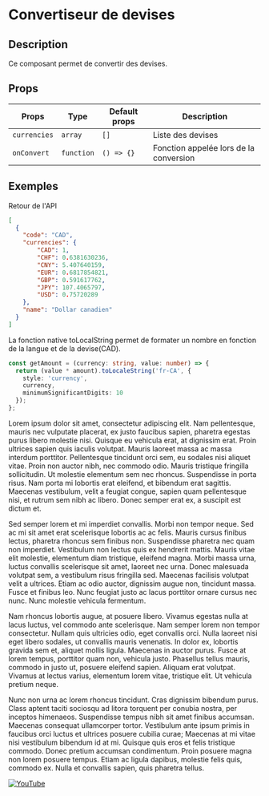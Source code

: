 # Convertiseur de devises

## Description

Ce composant permet de convertir des devises.

## Props

| Props | Type | Default props | Description |
| ----- | ---- | ------------- | ----------- |
| `currencies` | `array` | `[]` | Liste des devises |
| `onConvert` | `function` | `() => {}` | Fonction appelée lors de la conversion |

## Exemples

Retour de l'API

```Json
[
  {
    "code": "CAD",
    "currencies": {
        "CAD": 1,
        "CHF": 0.6381630236,
        "CNY": 5.407640159,
        "EUR": 0.6817854821,
        "GBP": 0.591617762,
        "JPY": 107.4065797,
        "USD": 0.75720289
    },
    "name": "Dollar canadien"
  }
]
```

La fonction native toLocalString permet de formater un nombre en fonction de la langue et de la devise(CAD).

```typescript
const getAmount = (currency: string, value: number) => {
  return (value * amount).toLocaleString('fr-CA', {
    style: 'currency',
    currency,
    minimumSignificantDigits: 10
  });
};
```

Lorem ipsum dolor sit amet, consectetur adipiscing elit. Nam pellentesque, mauris nec vulputate placerat, ex justo faucibus sapien, pharetra egestas purus libero molestie nisi. Quisque eu vehicula erat, at dignissim erat. Proin ultrices sapien quis iaculis volutpat. Mauris laoreet massa ac massa interdum porttitor. Pellentesque tincidunt orci sem, eu sodales nisi aliquet vitae. Proin non auctor nibh, nec commodo odio. Mauris tristique fringilla sollicitudin. Ut molestie elementum sem nec rhoncus. Suspendisse in porta risus. Nam porta mi lobortis erat eleifend, et bibendum erat sagittis. Maecenas vestibulum, velit a feugiat congue, sapien quam pellentesque nisi, et rutrum sem nibh ac libero. Donec semper erat ex, a suscipit est dictum et.

Sed semper lorem et mi imperdiet convallis. Morbi non tempor neque. Sed ac mi sit amet erat scelerisque lobortis ac ac felis. Mauris cursus finibus lectus, pharetra rhoncus sem finibus non. Suspendisse pharetra nec quam non imperdiet. Vestibulum non lectus quis ex hendrerit mattis. Mauris vitae elit molestie, elementum diam tristique, eleifend magna. Morbi massa urna, luctus convallis scelerisque sit amet, laoreet nec urna. Donec malesuada volutpat sem, a vestibulum risus fringilla sed. Maecenas facilisis volutpat velit a ultrices. Etiam ac odio auctor, dignissim augue non, tincidunt massa. Fusce et finibus leo. Nunc feugiat justo ac lacus porttitor ornare cursus nec nunc. Nunc molestie vehicula fermentum.

Nam rhoncus lobortis augue, at posuere libero. Vivamus egestas nulla at lacus luctus, vel commodo ante scelerisque. Nam semper lorem non tempor consectetur. Nullam quis ultricies odio, eget convallis orci. Nulla laoreet nisi eget libero sodales, ut convallis mauris venenatis. In dolor ex, lobortis gravida sem et, aliquet mollis ligula. Maecenas in auctor purus. Fusce at lorem tempus, porttitor quam non, vehicula justo. Phasellus tellus mauris, commodo in justo ut, posuere eleifend sapien. Aliquam erat volutpat. Vivamus at lectus varius, elementum lorem vitae, tristique elit. Ut vehicula pretium neque.

Nunc non urna ac lorem rhoncus tincidunt. Cras dignissim bibendum purus. Class aptent taciti sociosqu ad litora torquent per conubia nostra, per inceptos himenaeos. Suspendisse tempus nibh sit amet finibus accumsan. Maecenas consequat ullamcorper tortor. Vestibulum ante ipsum primis in faucibus orci luctus et ultrices posuere cubilia curae; Maecenas at mi vitae nisi vestibulum bibendum id at mi. Quisque quis eros et felis tristique commodo. Donec pretium accumsan condimentum. Proin posuere magna non lorem posuere tempus. Etiam ac ligula dapibus, molestie felis quis, commodo ex. Nulla et convallis sapien, quis pharetra tellus.

[![YouTube](https://davland7.netlify.app/images/youtube-icon.png)](https://youtu.be/28ZBdaxW5vc?si=GHDNowcc1N6yPvGm)
